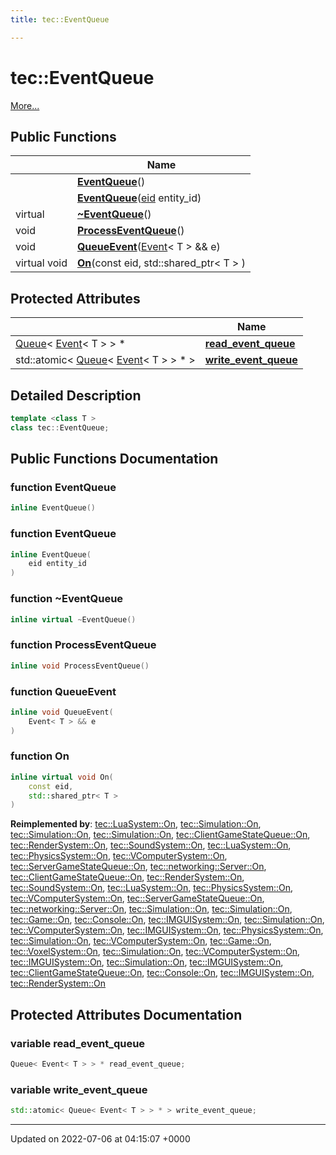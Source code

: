 ```yaml
---
title: tec::EventQueue

---
```


# tec::EventQueue



 [More...](#detailed-description)

## Public Functions

|                | Name           |
| -------------- | -------------- |
| | **[EventQueue](/engine/Classes/classtec_1_1_event_queue/#function-eventqueue)**() |
| | **[EventQueue](/engine/Classes/classtec_1_1_event_queue/#function-eventqueue)**([eid](/engine/Namespaces/namespacetec/#typedef-eid) entity_id) |
| virtual | **[~EventQueue](/engine/Classes/classtec_1_1_event_queue/#function-~eventqueue)**() |
| void | **[ProcessEventQueue](/engine/Classes/classtec_1_1_event_queue/#function-processeventqueue)**() |
| void | **[QueueEvent](/engine/Classes/classtec_1_1_event_queue/#function-queueevent)**([Event](/engine/Classes/structtec_1_1_event/)< T > && e) |
| virtual void | **[On](/engine/Classes/classtec_1_1_event_queue/#function-on)**(const eid, std::shared_ptr< T > ) |

## Protected Attributes

|                | Name           |
| -------------- | -------------- |
| [Queue](/engine/Classes/structtec_1_1_queue/)< [Event](/engine/Classes/structtec_1_1_event/)< T > > * | **[read_event_queue](/engine/Classes/classtec_1_1_event_queue/#variable-read-event-queue)**  |
| std::atomic< [Queue](/engine/Classes/structtec_1_1_queue/)< [Event](/engine/Classes/structtec_1_1_event/)< T > > * > | **[write_event_queue](/engine/Classes/classtec_1_1_event_queue/#variable-write-event-queue)**  |

## Detailed Description

```cpp
template <class T >
class tec::EventQueue;
```

## Public Functions Documentation

### function EventQueue

```cpp
inline EventQueue()
```


### function EventQueue

```cpp
inline EventQueue(
    eid entity_id
)
```


### function ~EventQueue

```cpp
inline virtual ~EventQueue()
```


### function ProcessEventQueue

```cpp
inline void ProcessEventQueue()
```


### function QueueEvent

```cpp
inline void QueueEvent(
    Event< T > && e
)
```


### function On

```cpp
inline virtual void On(
    const eid,
    std::shared_ptr< T > 
)
```


**Reimplemented by**: [tec::LuaSystem::On](/engine/Classes/classtec_1_1_lua_system/#function-on), [tec::Simulation::On](/engine/Classes/classtec_1_1_simulation/#function-on), [tec::Simulation::On](/engine/Classes/classtec_1_1_simulation/#function-on), [tec::Simulation::On](/engine/Classes/classtec_1_1_simulation/#function-on), [tec::ClientGameStateQueue::On](/engine/Classes/classtec_1_1_client_game_state_queue/#function-on), [tec::RenderSystem::On](/engine/Classes/classtec_1_1_render_system/#function-on), [tec::SoundSystem::On](/engine/Classes/classtec_1_1_sound_system/#function-on), [tec::LuaSystem::On](/engine/Classes/classtec_1_1_lua_system/#function-on), [tec::PhysicsSystem::On](/engine/Classes/classtec_1_1_physics_system/#function-on), [tec::VComputerSystem::On](/engine/Classes/classtec_1_1_v_computer_system/#function-on), [tec::ServerGameStateQueue::On](/engine/Classes/classtec_1_1_server_game_state_queue/#function-on), [tec::networking::Server::On](/engine/Classes/classtec_1_1networking_1_1_server/#function-on), [tec::ClientGameStateQueue::On](/engine/Classes/classtec_1_1_client_game_state_queue/#function-on), [tec::RenderSystem::On](/engine/Classes/classtec_1_1_render_system/#function-on), [tec::SoundSystem::On](/engine/Classes/classtec_1_1_sound_system/#function-on), [tec::LuaSystem::On](/engine/Classes/classtec_1_1_lua_system/#function-on), [tec::PhysicsSystem::On](/engine/Classes/classtec_1_1_physics_system/#function-on), [tec::VComputerSystem::On](/engine/Classes/classtec_1_1_v_computer_system/#function-on), [tec::ServerGameStateQueue::On](/engine/Classes/classtec_1_1_server_game_state_queue/#function-on), [tec::networking::Server::On](/engine/Classes/classtec_1_1networking_1_1_server/#function-on), [tec::Simulation::On](/engine/Classes/classtec_1_1_simulation/#function-on), [tec::Simulation::On](/engine/Classes/classtec_1_1_simulation/#function-on), [tec::Game::On](/engine/Classes/classtec_1_1_game/#function-on), [tec::Console::On](/engine/Classes/classtec_1_1_console/#function-on), [tec::IMGUISystem::On](/engine/Classes/classtec_1_1_i_m_g_u_i_system/#function-on), [tec::Simulation::On](/engine/Classes/classtec_1_1_simulation/#function-on), [tec::VComputerSystem::On](/engine/Classes/classtec_1_1_v_computer_system/#function-on), [tec::IMGUISystem::On](/engine/Classes/classtec_1_1_i_m_g_u_i_system/#function-on), [tec::PhysicsSystem::On](/engine/Classes/classtec_1_1_physics_system/#function-on), [tec::Simulation::On](/engine/Classes/classtec_1_1_simulation/#function-on), [tec::VComputerSystem::On](/engine/Classes/classtec_1_1_v_computer_system/#function-on), [tec::Game::On](/engine/Classes/classtec_1_1_game/#function-on), [tec::VoxelSystem::On](/engine/Classes/classtec_1_1_voxel_system/#function-on), [tec::Simulation::On](/engine/Classes/classtec_1_1_simulation/#function-on), [tec::VComputerSystem::On](/engine/Classes/classtec_1_1_v_computer_system/#function-on), [tec::IMGUISystem::On](/engine/Classes/classtec_1_1_i_m_g_u_i_system/#function-on), [tec::Simulation::On](/engine/Classes/classtec_1_1_simulation/#function-on), [tec::IMGUISystem::On](/engine/Classes/classtec_1_1_i_m_g_u_i_system/#function-on), [tec::ClientGameStateQueue::On](/engine/Classes/classtec_1_1_client_game_state_queue/#function-on), [tec::Console::On](/engine/Classes/classtec_1_1_console/#function-on), [tec::IMGUISystem::On](/engine/Classes/classtec_1_1_i_m_g_u_i_system/#function-on), [tec::RenderSystem::On](/engine/Classes/classtec_1_1_render_system/#function-on)


## Protected Attributes Documentation

### variable read_event_queue

```cpp
Queue< Event< T > > * read_event_queue;
```


### variable write_event_queue

```cpp
std::atomic< Queue< Event< T > > * > write_event_queue;
```


-------------------------------

Updated on 2022-07-06 at 04:15:07 +0000
